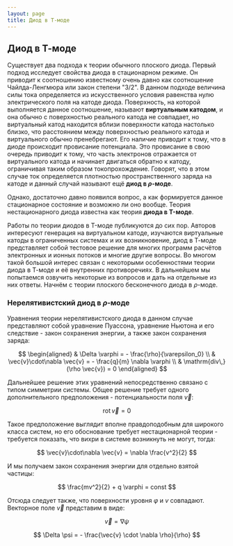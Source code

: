 ```yaml
---
layout: page
title: Диод в Т-моде
---
```


## Диод в Т-моде

Существует два подхода к теории обычного плоского диода. Первый подход исследует свойства диода в стационарном режиме. Он приводит к соотношению известному очень давно как соотношение Чайлда-Ленгмюра или закон степени "3/2". В данном подходе величина силы тока определяется из искусственного условия равенства нулю электрического поля на катоде диода. Поверхность, на которой выполняется данное соотношение, называют **виртуальным катодом**, и она обычно с поверхностью реального катода не совпадает, но виртуальный катод находится вблизи поверхности катода настолько близко, что расстоянием между поверхностью реального катода и виртуального обычно пренебрегают. Его наличие приводит к тому, что в диоде происходит провисание потенциала. Это провисание в свою очередь приводит к тому, что часть электронов отражается от виртуального катода и начинает двигаться обратно к катоду, ограничивая таким образом токопрохождение. Говорят, что в этом случае ток определяется плотностью пространственного заряда на катоде и данный случай называют ещё **диод в $\rho$-моде**.

Однако, достаточно давно появился вопрос, а как формируется данное стационарное состояние и возможно ли оно вообще. Теория нестационарного диода известна как теория **диода в T-моде**. 

Работы по теории диодов в T-моде публикуются до сих пор. Авторов интересуют генерация на виртуальном катоде, изучаются виртуальные катоды в ограниченных системах и их возникновение, диод в Т-моде представляет собой тестовое решение для многих программ расчётов электронных и ионных потоков и многие другие вопросы. Во многом такой большой интерес связан с некоторыми особенностями теории диода в Т-моде и её внутренних противоречиях. В дальнейшем мы попытаемся озвучить некоторые из вопросов и дать на отдельные из них ответы. Начнём с теории плоского бесконечного диода в $\rho$-моде.

### Нерелятивистский диод в $\rho$-моде

Уравнения теории нерелятивистского диода в данном случае представляют собой уравнение Пуассона, уравнение Ньютона и его следствие - закон сохранения энергии, а также закон сохранения заряда:

$$
\begin{aligned}
& \Delta \varphi = - \frac{\rho}{\varepsilon_0} \\
& \vec{v}\cdot\nabla \vec{v} = - \frac{q}{m} \nabla \varphi \\
& \mathrm{div\,} (\rho \vec{v}) = 0
\end{aligned}
$$

Дальнейшее решение этих уравнений непосредственно связано с типом симметрии системы. Общее решение требует одного дополнительного предположения - потенциальности поля $\vec{v}$:

$$
\mathrm{rot\,} \vec{v} = 0
$$

Такое предположение выглядит вполне правдоподобным для широкого класса систем, но его обоснование требует нестационарной теории - требуется показать, что вихри в системе возникнуть не могут, тогда:

$$
\vec{v}\cdot\nabla \vec{v} = \nabla  \frac{v^2}{2}
$$

И мы получаем закон сохранения энергии для отдельно взятой частицы:

$$
\frac{mv^2}{2} + q \varphi = const
$$

Отсюда следует также, что поверхности уровня $\varphi$ и $v$ совпадают. Векторное поле $\vec{v}$ представим в виде:

$$
\vec{v} = \nabla \psi
$$

$$
\Delta \psi = - \frac{\vec{v} \cdot \nabla \rho}{\rho}
$$